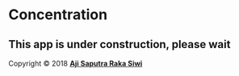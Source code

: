 # Concentration
This app is under construction, please wait
---- 


Copyright © 2018 **[Aji Saputra Raka Siwi][1]**

[1]:	https://github.com/Ajisaputrars
